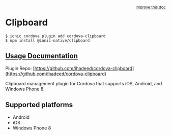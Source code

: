 <a style="float:right;font-size:12px;" href="http://github.com/ionic-team/ionic-native/edit/master/src/@ionic-native/plugins/clipboard/index.ts#L1">
  Improve this doc
</a>

# Clipboard

```
$ ionic cordova plugin add cordova-clipboard
$ npm install @ionic-native/clipboard
```

## [Usage Documentation](https://ionicframework.com/docs/native/clipboard/)

Plugin Repo: [https://github.com/ihadeed/cordova-clipboard](https://github.com/ihadeed/cordova-clipboard)

Clipboard management plugin for Cordova that supports iOS, Android, and Windows Phone 8.

## Supported platforms
- Android
- iOS
- Windows Phone 8



